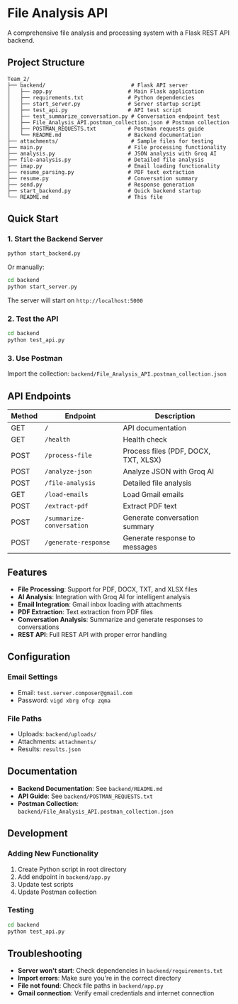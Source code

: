 # File Analysis API

A comprehensive file analysis and processing system with a Flask REST API backend.

## Project Structure

```
Team_2/
├── backend/                           # Flask API server
│   ├── app.py                        # Main Flask application
│   ├── requirements.txt              # Python dependencies
│   ├── start_server.py               # Server startup script
│   ├── test_api.py                   # API test script
│   ├── test_summarize_conversation.py # Conversation endpoint test
│   ├── File_Analysis_API.postman_collection.json # Postman collection
│   ├── POSTMAN_REQUESTS.txt          # Postman requests guide
│   └── README.md                     # Backend documentation
├── attachments/                       # Sample files for testing
├── main.py                           # File processing functionality
├── analysis.py                       # JSON analysis with Groq AI
├── file-analysis.py                  # Detailed file analysis
├── imap.py                           # Email loading functionality
├── resume_parsing.py                 # PDF text extraction
├── resume.py                         # Conversation summary
├── send.py                           # Response generation
├── start_backend.py                  # Quick backend startup
└── README.md                         # This file
```

## Quick Start

### 1. Start the Backend Server
```bash
python start_backend.py
```

Or manually:
```bash
cd backend
python start_server.py
```

The server will start on `http://localhost:5000`

### 2. Test the API
```bash
cd backend
python test_api.py
```

### 3. Use Postman
Import the collection: `backend/File_Analysis_API.postman_collection.json`

## API Endpoints

| Method | Endpoint | Description |
|--------|----------|-------------|
| GET | `/` | API documentation |
| GET | `/health` | Health check |
| POST | `/process-file` | Process files (PDF, DOCX, TXT, XLSX) |
| POST | `/analyze-json` | Analyze JSON with Groq AI |
| POST | `/file-analysis` | Detailed file analysis |
| GET | `/load-emails` | Load Gmail emails |
| POST | `/extract-pdf` | Extract PDF text |
| POST | `/summarize-conversation` | Generate conversation summary |
| POST | `/generate-response` | Generate response to messages |

## Features

- **File Processing**: Support for PDF, DOCX, TXT, and XLSX files
- **AI Analysis**: Integration with Groq AI for intelligent analysis
- **Email Integration**: Gmail inbox loading with attachments
- **PDF Extraction**: Text extraction from PDF files
- **Conversation Analysis**: Summarize and generate responses to conversations
- **REST API**: Full REST API with proper error handling

## Configuration

### Email Settings
- Email: `test.server.composer@gmail.com`
- Password: `vigd xbrg ofcp zqma`

### File Paths
- Uploads: `backend/uploads/`
- Attachments: `attachments/`
- Results: `results.json`

## Documentation

- **Backend Documentation**: See `backend/README.md`
- **API Guide**: See `backend/POSTMAN_REQUESTS.txt`
- **Postman Collection**: `backend/File_Analysis_API.postman_collection.json`

## Development

### Adding New Functionality
1. Create Python script in root directory
2. Add endpoint in `backend/app.py`
3. Update test scripts
4. Update Postman collection

### Testing
```bash
cd backend
python test_api.py
```

## Troubleshooting

- **Server won't start**: Check dependencies in `backend/requirements.txt`
- **Import errors**: Make sure you're in the correct directory
- **File not found**: Check file paths in `backend/app.py`
- **Gmail connection**: Verify email credentials and internet connection
